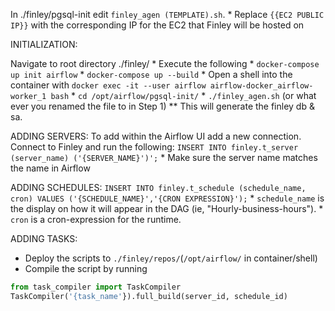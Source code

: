 In ./finley/pgsql-init edit `finley_agen (TEMPLATE).sh`.
    * Replace `{{EC2 PUBLIC IP}}` with the corresponding IP for the EC2 that Finley will be hosted on

INITIALIZATION:

Navigate to root directory ./finley/
    * Execute the following
        * `docker-compose up init airflow`
        * `docker-compose up --build`
    * Open a shell into the container with `docker exec -it --user airflow airflow-docker_airflow-worker_1 bash`
    * `cd /opt/airflow/pgsql-init/`
    * `./finley_agen.sh` (or what ever you renamed the file to in Step 1)
        ** This will generate the finley db & sa. 

ADDING SERVERS:
To add within the Airflow UI add a new connection.
Connect to Finley and run the following:
`INSERT INTO finley.t_server (server_name) ('{SERVER_NAME}')';`
    * Make sure the server name matches the name in Airflow

ADDING SCHEDULES:
`INSERT INTO finley.t_schedule (schedule_name, cron) VALUES ('{SCHEDULE_NAME}','{CRON EXPRESSION}');`
    * `schedule_name` is the display on how it will appear in the DAG (ie, "Hourly-business-hours").
    * `cron` is a cron-expression for the runtime.

ADDING TASKS:
* Deploy the scripts to `./finley/repos/`(`/opt/airflow/` in container/shell)
* Compile the script by running 
```python
from task_compiler import TaskCompiler
TaskCompiler('{task_name'}).full_build(server_id, schedule_id)
```










